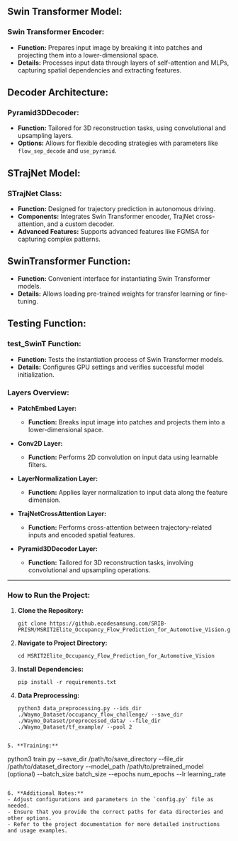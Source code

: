 
## Swin Transformer Model:

### Swin Transformer Encoder:

- **Function:** Prepares input image by breaking it into patches and projecting them into a lower-dimensional space.
- **Details:** Processes input data through layers of self-attention and MLPs, capturing spatial dependencies and extracting features.

## Decoder Architecture:

### Pyramid3DDecoder:

- **Function:** Tailored for 3D reconstruction tasks, using convolutional and upsampling layers.
- **Options:** Allows for flexible decoding strategies with parameters like `flow_sep_decode` and `use_pyramid`.

## STrajNet Model:

### STrajNet Class:

- **Function:** Designed for trajectory prediction in autonomous driving.
- **Components:** Integrates Swin Transformer encoder, TrajNet cross-attention, and a custom decoder.
- **Advanced Features:** Supports advanced features like FGMSA for capturing complex patterns.

## SwinTransformer Function:

- **Function:** Convenient interface for instantiating Swin Transformer models.
- **Details:** Allows loading pre-trained weights for transfer learning or fine-tuning.

## Testing Function:

### test_SwinT Function:

- **Function:** Tests the instantiation process of Swin Transformer models.
- **Details:** Configures GPU settings and verifies successful model initialization.



### Layers Overview:

- **PatchEmbed Layer:**

  - **Function:** Breaks input image into patches and projects them into a lower-dimensional space.

- **Conv2D Layer:**

  - **Function:** Performs 2D convolution on input data using learnable filters.

- **LayerNormalization Layer:**

  - **Function:** Applies layer normalization to input data along the feature dimension.

- **TrajNetCrossAttention Layer:**

  - **Function:** Performs cross-attention between trajectory-related inputs and encoded spatial features.

- **Pyramid3DDecoder Layer:**
  - **Function:** Tailored for 3D reconstruction tasks, involving convolutional and upsampling operations.

---

### How to Run the Project:

1. **Clone the Repository:**

   ```
   git clone https://github.ecodesamsung.com/SRIB-PRISM/MSRIT2Elite_Occupancy_Flow_Prediction_for_Automotive_Vision.git
   ```

2. **Navigate to Project Directory:**

   ```
   cd MSRIT2Elite_Occupancy_Flow_Prediction_for_Automotive_Vision
   ```

3. **Install Dependencies:**

   ```
   pip install -r requirements.txt
   ```

4. **Data Preprocessing:**

   ```
   python3 data_preprocessing.py --ids_dir ./Waymo_Dataset/occupancy_flow_challenge/ --save_dir ./Waymo_Dataset/preprocessed_data/ --file_dir ./Waymo_Dataset/tf_example/ --pool 2

  ```

5. **Training:**

   ```
   python3 train.py --save_dir /path/to/save_directory --file_dir /path/to/dataset_directory --model_path /path/to/pretrained_model (optional) --batch_size batch_size --epochs num_epochs --lr learning_rate
   ```

6. **Additional Notes:**
   - Adjust configurations and parameters in the `config.py` file as needed.
   - Ensure that you provide the correct paths for data directories and other options.
   - Refer to the project documentation for more detailed instructions and usage examples.

